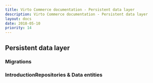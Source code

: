 ```yaml
---
title: Virto Commerce documentation - Persistent data layer
description: Virto Commerce documentation - Persistent data layer
layout: docs
date: 2018-05-10
priority: 14
---
```


## Persistent data layer

### Migrations

### IntroductionRepositories & Data entities
